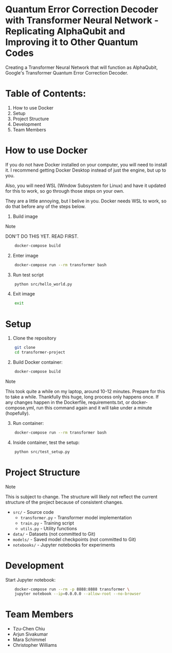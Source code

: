 # Quantum Error Correction Decoder with Transformer Neural Network - Replicating AlphaQubit and Improving it to Other Quantum Codes

Creating a Transformer Neural Network that will function as AlphaQubit, Google's Transformer Quantum Error Correction Decoder.

# Table of Contents:
1. How to use Docker
2. Setup
3. Project Structure
4. Development
5. Team Members

# How to use Docker
If you do not have Docker installed on your computer, you will need to install it. I recommend getting Docker Desktop instead of just the engine, but up to you.

Also, you will need WSL (Window Subsystem for Linux) and have it updated for this to work, so go through those steps on your own.

They are a little annoying, but I belive in you. Docker needs WSL to work, so do that before any of the steps below.

1. Build image
> [!NOTE]
> DON'T DO THIS YET. READ FIRST.
```bash
    docker-compose build
```

2. Enter image
```bash
    docker-compose run --rm transformer bash
```

3. Run test script
```bash
    python src/hello_world.py
```

4. Exit image
```bash
    exit
```

# Setup

1. Clone the repository
```bash
    git clone
    cd transformer-project
```

2. Build Docker container:
```bash
    docker-compose build
```
> [!NOTE]
> This took quite a while on my laptop, around 10-12 minutes. Prepare for this to take a while. Thankfully this huge, long process only happens once. If any changes happen in the Dockerfile, requirements.txt, or docker-compose.yml, run this command again and it will take under a minute (hopefully).

3. Run container:
```bash
    docker-compose run --rm transformer bash
```

4. Inside container, test the setup:
```bash
    python src/test_setup.py
```

# Project Structure

> [!NOTE]
> This is subject to change. The structure will likely not reflect the current structure of the project because of consistent changes.

- `src/` - Source code
  - `transformer.py` - Transformer model implementation
  - `train.py` - Training script
  - `utils.py` - Utility functions
- `data/` - Datasets (not committed to Git)
- `models/` - Saved model checkpoints (not committed to Git)
- `notebooks/` - Jupyter notebooks for experiments

# Development
Start Jupyter notebook:
```bash
    docker-compose run --rm -p 8888:8888 transformer \
    jupyter notebook --ip=0.0.0.0 --allow-root --no-browser
```

# Team Members
- Tzu-Chen Chiu
- Arjun Sivakumar
- Mara Schimmel
- Christopher Williams
